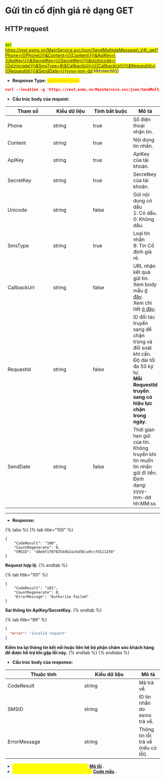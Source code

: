 # Gửi tin cố định giá rẻ dạng GET

## HTTP request

\
<mark style="color:green;">**`GET`**</mark> <mark style="color:blue;">https://rest.esms.vn/MainService.svc/json/SendMultipleMessage\_V4\_get?Phone=\{{Phone\}}\&Content=\{{Content\}}\&ApiKey=\{{ApiKey\}}\&SecretKey=\{{SecretKey\}}\&IsUnicode=\{{IsUnicode\}}\&SmsType=8\&CallbackUrl=\{{CallbackUrl\}}\&RequestId=\{{RequestId\}}\&SendDate=\{{yyyy-mm-dd HH:mm:hh\}}</mark>

* **Response Type:** <mark style="color:orange;">application/json</mark>

```json
curl --location -g 'https://rest.esms.vn/MainService.svc/json/SendMultipleMessage_V4_get?Phone={{Phone}}&Content={{Content}}&ApiKey={{ApiKey}}&SecretKey={{SecretKey}}&IsUnicode={{IsUnicode}}&SmsType=8&CallbackUrl={{CallbackUrl}}&RequestId={{RequestId}}&SendDate={{yyyy-mm-dd%20HH%3Amm%3Ahh}}'
```

* **Cấu trúc body của request:**

<table><thead><tr><th width="148">Tham số</th><th width="139">Kiểu dữ liệu</th><th width="142" data-type="checkbox">Tính bắt buộc</th><th>Mô tả</th></tr></thead><tbody><tr><td>Phone</td><td>string</td><td>true</td><td>Số điện thoại nhận tin.</td></tr><tr><td>Content</td><td>string</td><td>true</td><td>Nội dung tin nhắn.</td></tr><tr><td>ApiKey</td><td>string</td><td>true</td><td>ApiKey của tài khoản.</td></tr><tr><td>SecretKey</td><td>string</td><td>true</td><td>Secretkey của tài khoản.</td></tr><tr><td>Unicode</td><td>string</td><td>false</td><td>Gửi nội dung có dấu<br>1: Có dấu.<br>0: Không dấu.</td></tr><tr><td>SmsType</td><td>string</td><td>true</td><td>Loại tin nhắn<br>8: Tin Cố định giá rẻ.</td></tr><tr><td>CallbackUrl</td><td>string</td><td>false</td><td>URL nhận kết quả gửi tin. <br>Xem body mẫu <a href="https://samplefordevelopers.esms.vn/#20f85e1f-3d9e-4ff4-bc4f-8d9c9edbc88a">ở đây</a>. <br>Xem chi tiết <a href="https://developers-v2.esms.vn/esms-api/callback-url">ở đây</a>.</td></tr><tr><td>RequestId</td><td>string</td><td>false</td><td>ID đối tác truyền sang để chặn trùng và đối soát khi cần.<br>Độ dài tối đa 50 ký tự.<br><strong>Mỗi RequestId truyền sang có hiệu lực chặn trong ngày.</strong></td></tr><tr><td>SendDate</td><td>string</td><td>false</td><td>Thời gian hẹn gửi của tin. <br>Không truyền khi tin muốn tin nhắn gửi đi liền.<br>Định dạng: yyyy-mm-dd hh:MM:ss</td></tr></tbody></table>

***

* **Response:**

{% tabs %}
{% tab title="100" %}
```
{
    "CodeResult": "100",
    "CountRegenerate": 0,
    "SMSID": "d8e0f1f0702544b2acb456ca9ccfd111250"
}
```

**Request hợp lệ.**
{% endtab %}

{% tab title="101" %}
```
{
    "CodeResult": "101",
    "CountRegenerate": 0,
    "ErrorMessage": "Authorize Failed"
}
```

**Sai thông tin ApiKey/SecretKey.**
{% endtab %}

{% tab title="99" %}
```json
{
  "error": "Invalid request"
}
```

**Kiểm tra lại thông tin kết nối hoặc liên hệ bộ phận chăm sóc khách hàng để được hỗ trợ khi gặp lỗi này.**
{% endtab %}
{% endtabs %}

* **Cấu trúc body của response:**

<table><thead><tr><th width="234">Thuộc tính</th><th width="162">Kiểu dữ liệu</th><th>Mô tả</th></tr></thead><tbody><tr><td>CodeResult</td><td>string</td><td>Mã trả về.</td></tr><tr><td>SMSID</td><td>string</td><td>ID tin nhắn do esms trả về.</td></tr><tr><td>ErrorMessage</td><td>string</td><td>Thông tin lỗi trả về (nếu có lỗi).</td></tr></tbody></table>

* _<mark style="color:yellow;">**Thông tin chi tiết mã lỗi xem ở bảng:**</mark>_ [**Mã lỗi**](../bang-ma-loi.md) **.**
* <mark style="color:yellow;">Lấy code mẫu của các ngôn ngữ ở link:</mark> [**Code mẫu**](https://samplefordevelopers.esms.vn/#562c21f1-e073-4352-8a24-eac62657953b) **.**
